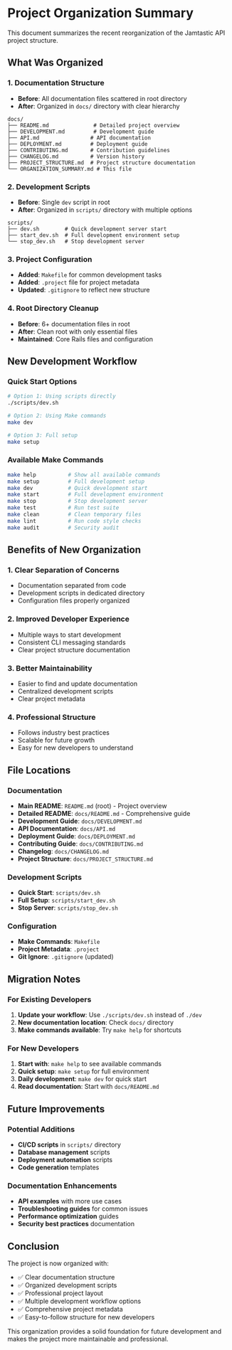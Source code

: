 # Project Organization Summary

This document summarizes the recent reorganization of the Jamtastic API project structure.

## What Was Organized

### 1. Documentation Structure
- **Before**: All documentation files scattered in root directory
- **After**: Organized in `docs/` directory with clear hierarchy

```
docs/
├── README.md              # Detailed project overview
├── DEVELOPMENT.md         # Development guide
├── API.md                # API documentation
├── DEPLOYMENT.md         # Deployment guide
├── CONTRIBUTING.md       # Contribution guidelines
├── CHANGELOG.md          # Version history
├── PROJECT_STRUCTURE.md  # Project structure documentation
└── ORGANIZATION_SUMMARY.md # This file
```

### 2. Development Scripts
- **Before**: Single `dev` script in root
- **After**: Organized in `scripts/` directory with multiple options

```
scripts/
├── dev.sh        # Quick development server start
├── start_dev.sh  # Full development environment setup
└── stop_dev.sh   # Stop development server
```

### 3. Project Configuration
- **Added**: `Makefile` for common development tasks
- **Added**: `.project` file for project metadata
- **Updated**: `.gitignore` to reflect new structure

### 4. Root Directory Cleanup
- **Before**: 6+ documentation files in root
- **After**: Clean root with only essential files
- **Maintained**: Core Rails files and configuration

## New Development Workflow

### Quick Start Options
```bash
# Option 1: Using scripts directly
./scripts/dev.sh

# Option 2: Using Make commands
make dev

# Option 3: Full setup
make setup
```

### Available Make Commands
```bash
make help          # Show all available commands
make setup         # Full development setup
make dev           # Quick development start
make start         # Full development environment
make stop          # Stop development server
make test          # Run test suite
make clean         # Clean temporary files
make lint          # Run code style checks
make audit         # Security audit
```

## Benefits of New Organization

### 1. **Clear Separation of Concerns**
- Documentation separated from code
- Development scripts in dedicated directory
- Configuration files properly organized

### 2. **Improved Developer Experience**
- Multiple ways to start development
- Consistent CLI messaging standards
- Clear project structure documentation

### 3. **Better Maintainability**
- Easier to find and update documentation
- Centralized development scripts
- Clear project metadata

### 4. **Professional Structure**
- Follows industry best practices
- Scalable for future growth
- Easy for new developers to understand

## File Locations

### Documentation
- **Main README**: `README.md` (root) - Project overview
- **Detailed README**: `docs/README.md` - Comprehensive guide
- **Development Guide**: `docs/DEVELOPMENT.md`
- **API Documentation**: `docs/API.md`
- **Deployment Guide**: `docs/DEPLOYMENT.md`
- **Contributing Guide**: `docs/CONTRIBUTING.md`
- **Changelog**: `docs/CHANGELOG.md`
- **Project Structure**: `docs/PROJECT_STRUCTURE.md`

### Development Scripts
- **Quick Start**: `scripts/dev.sh`
- **Full Setup**: `scripts/start_dev.sh`
- **Stop Server**: `scripts/stop_dev.sh`

### Configuration
- **Make Commands**: `Makefile`
- **Project Metadata**: `.project`
- **Git Ignore**: `.gitignore` (updated)

## Migration Notes

### For Existing Developers
1. **Update your workflow**: Use `./scripts/dev.sh` instead of `./dev`
2. **New documentation location**: Check `docs/` directory
3. **Make commands available**: Try `make help` for shortcuts

### For New Developers
1. **Start with**: `make help` to see available commands
2. **Quick setup**: `make setup` for full environment
3. **Daily development**: `make dev` for quick start
4. **Read documentation**: Start with `docs/README.md`

## Future Improvements

### Potential Additions
- **CI/CD scripts** in `scripts/` directory
- **Database management** scripts
- **Deployment automation** scripts
- **Code generation** templates

### Documentation Enhancements
- **API examples** with more use cases
- **Troubleshooting guides** for common issues
- **Performance optimization** guides
- **Security best practices** documentation

## Conclusion

The project is now organized with:
- ✅ Clear documentation structure
- ✅ Organized development scripts
- ✅ Professional project layout
- ✅ Multiple development workflow options
- ✅ Comprehensive project metadata
- ✅ Easy-to-follow structure for new developers

This organization provides a solid foundation for future development and makes the project more maintainable and professional.
